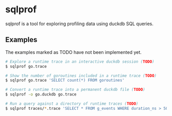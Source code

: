 # sqlprof

sqlprof is a tool for exploring profiling data using duckdb SQL queries.

## Examples

The examples marked as TODO have not been implemented yet.

``` bash
# Explore a runtime trace in an interactive duckdb session (TODO)
$ sqlprof go.trace

# Show the number of goroutines included in a runtime trace (TODO)
$ sqlprof go.trace 'SELECT count(*) FROM goroutines'

# Convert a runtime trace into a permanent duckdb file (TODO)
$ sqlprof -o go.duckdb go.trace

# Run a query against a directory of runtime traces (TODO)
$ sqlprof traces/*.trace 'SELECT * FROM g_events WHERE duration_ns > 50e6'
```

